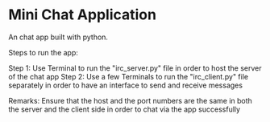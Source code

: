 # Mini Chat Application

An chat app built with python.

Steps to run the app:

Step 1: Use Terminal to run the "irc_server.py" file in order to host the server of the chat app
Step 2: Use a few Terminals to run the "irc_client.py" file separately in order to have an interface to send and receive messages

Remarks: Ensure that the host and the port numbers are the same in both the server and the client side in order to chat via the app successfully
